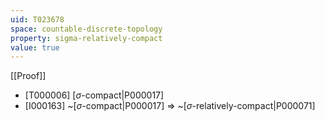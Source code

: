 ```yaml
---
uid: T023678
space: countable-discrete-topology
property: sigma-relatively-compact
value: true
---
```

[[Proof]]

* [T000006] [$\sigma$-compact|P000017]
* [I000163] ~[$\sigma$-compact|P000017] => ~[$\sigma$-relatively-compact|P000071]

